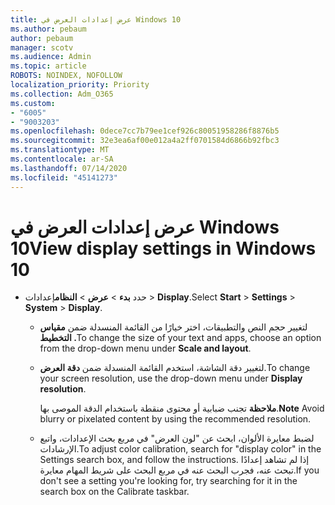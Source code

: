 ```yaml
---
title: عرض إعدادات العرض في Windows 10
ms.author: pebaum
author: pebaum
manager: scotv
ms.audience: Admin
ms.topic: article
ROBOTS: NOINDEX, NOFOLLOW
localization_priority: Priority
ms.collection: Adm_O365
ms.custom:
- "6005"
- "9003203"
ms.openlocfilehash: 0dece7cc7b79ee1cef926c80051958286f8876b5
ms.sourcegitcommit: 32e3ea6af00e012a4a2ff0701584d6866b92fbc3
ms.translationtype: MT
ms.contentlocale: ar-SA
ms.lasthandoff: 07/14/2020
ms.locfileid: "45141273"
---
```

# <a name="view-display-settings-in-windows-10"></a><span data-ttu-id="965bb-102">عرض إعدادات العرض في Windows 10</span><span class="sxs-lookup"><span data-stu-id="965bb-102">View display settings in Windows 10</span></span>

- <span data-ttu-id="965bb-103">حدد **بدء**   >  **عرض**   >  **النظام**إعدادات  >  **Display**.</span><span class="sxs-lookup"><span data-stu-id="965bb-103">Select **Start**  > **Settings**  > **System** > **Display**.</span></span>
    -  <span data-ttu-id="965bb-104">لتغيير حجم النص والتطبيقات، اختر خيارًا من القائمة المنسدلة ضمن **مقياس التخطيط .**</span><span class="sxs-lookup"><span data-stu-id="965bb-104">To change the size of your text and apps, choose an option from the drop-down menu under  **Scale and layout**.</span></span>
    - <span data-ttu-id="965bb-105">لتغيير دقة الشاشة، استخدم القائمة المنسدلة ضمن **دقة العرض**.</span><span class="sxs-lookup"><span data-stu-id="965bb-105">To change your screen resolution, use the drop-down menu under **Display resolution**.</span></span>
     
      <span data-ttu-id="965bb-106">**ملاحظة** تجنب ضبابية أو محتوى منقطة باستخدام الدقة الموصى بها.</span><span class="sxs-lookup"><span data-stu-id="965bb-106">**Note** Avoid blurry or pixelated content by using the recommended resolution.</span></span>
    - <span data-ttu-id="965bb-107">لضبط معايرة الألوان، ابحث عن "لون العرض" في مربع بحث الإعدادات، واتبع الإرشادات.</span><span class="sxs-lookup"><span data-stu-id="965bb-107">To adjust color calibration, search for "display color" in the Settings search box, and follow the instructions.</span></span> <span data-ttu-id="965bb-108">إذا لم تشاهد إعدادًا تبحث عنه، فجرب البحث عنه في مربع البحث على شريط المهام معايرة.</span><span class="sxs-lookup"><span data-stu-id="965bb-108">If you don't see a setting you're looking for, try searching for it in the search box on the Calibrate taskbar.</span></span>